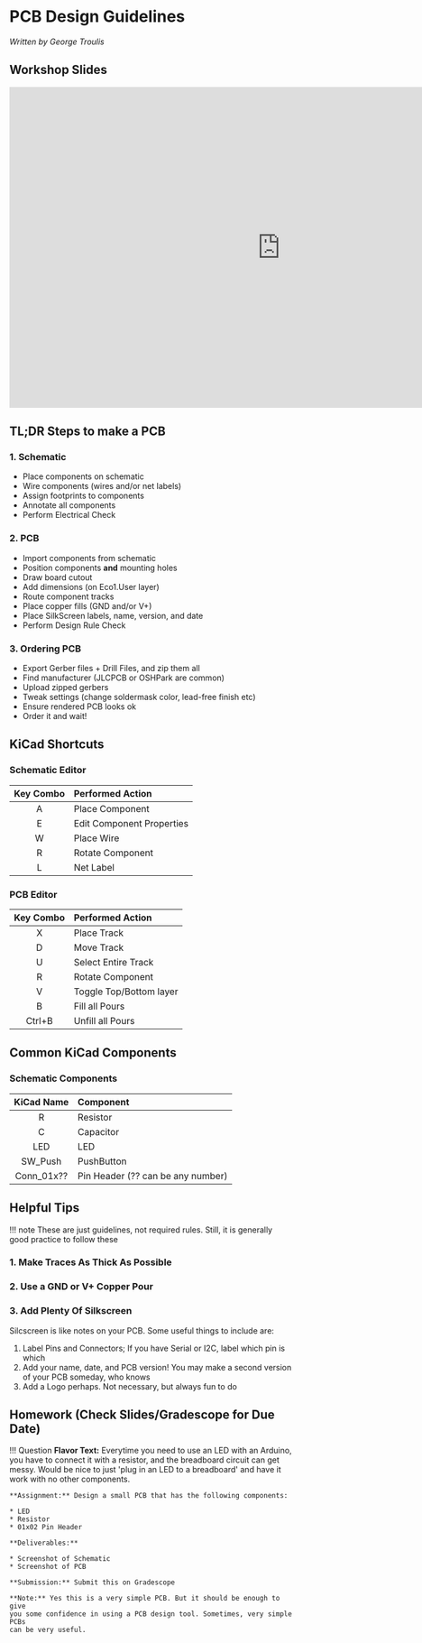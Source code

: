 # PCB Design Guidelines
_Written by George Troulis_

## Workshop Slides

<iframe src="https://docs.google.com/presentation/d/1vvlrvJ8wAHZMyEDkiLNV__9mrOlkvEyQ8KUJIGJHEWo/embed" frameborder="0" width="960" height="569" allowfullscreen="true" mozallowfullscreen="true" webkitallowfullscreen="true"></iframe>

## TL;DR Steps to make a PCB

### 1. Schematic

  * Place components on schematic
  * Wire components (wires and/or net labels)
  * Assign footprints to components
  * Annotate all components
  * Perform Electrical Check

### 2. PCB

  * Import components from schematic
  * Position components **and** mounting holes
  * Draw board cutout
  * Add dimensions (on Eco1.User layer)
  * Route component tracks
  * Place copper fills (GND and/or V+)
  * Place SilkScreen labels, name, version, and date
  * Perform Design Rule Check

### 3. Ordering PCB
  * Export Gerber files + Drill Files, and zip them all
  * Find manufacturer (JLCPCB or OSHPark are common)
  * Upload zipped gerbers
  * Tweak settings (change soldermask color, lead-free finish etc)
  * Ensure rendered PCB looks ok
  * Order it and wait!


## KiCad Shortcuts

### Schematic Editor

| Key Combo | Performed Action |
| :---:     | :---             |
|  A        | Place Component  |
|  E        | Edit Component Properties |
|  W        | Place Wire       |
|  R        | Rotate Component |
|  L        | Net Label        |

### PCB Editor

| Key Combo | Performed Action |
| :---:     | :---             |
|  X        | Place Track      |
|  D        | Move Track       |
|  U        | Select Entire Track |
|  R        | Rotate Component |
|  V        | Toggle Top/Bottom layer |
|  B        | Fill all Pours   |
|  Ctrl+B   | Unfill all Pours |

## Common KiCad Components

### Schematic Components

| KiCad Name | Component |
| :---:      | :---             |
|  R         | Resistor         |
|  C         | Capacitor        |
|  LED       | LED              |
|  SW_Push   | PushButton       |
|  Conn_01x?? | Pin Header (?? can be any number) |

<!--
### PCB Footprints

 | Component      | Footprints |
 | :---:          | :---:            |
 |  Resistor      | Resistor         |
 |  C             | Capacitor        |
 |  LED           | LED              |
 |  SW_Push       | PushButton       |
-->


## Helpful Tips

!!! note
    These are just guidelines, not required rules. Still, it is generally good practice to follow these

### 1. Make Traces As Thick As Possible

### 2. Use a GND or V+ Copper Pour

### 3. Add Plenty Of Silkscreen

Silcscreen is like notes on your PCB. Some useful things to include are:

1. Label Pins and Connectors; If you have Serial or I2C, label which pin is which
2. Add your name, date, and PCB version! You may make a second version of your PCB someday, who knows
3. Add a Logo perhaps. Not necessary, but always fun to do

## Homework (Check Slides/Gradescope for Due Date)

!!! Question
    **Flavor Text:** Everytime you need to use an LED with an Arduino,
    you have to connect it with a resistor, and the breadboard  circuit
    can get messy. Would be nice to just 'plug in an LED to a breadboard' and
    have it work with no other components.

    **Assignment:** Design a small PCB that has the following components:

    * LED
    * Resistor
    * 01x02 Pin Header

    **Deliverables:**

    * Screenshot of Schematic
    * Screenshot of PCB

    **Submission:** Submit this on Gradescope

    **Note:** Yes this is a very simple PCB. But it should be enough to give
    you some confidence in using a PCB design tool. Sometimes, very simple PCBs
    can be very useful.

